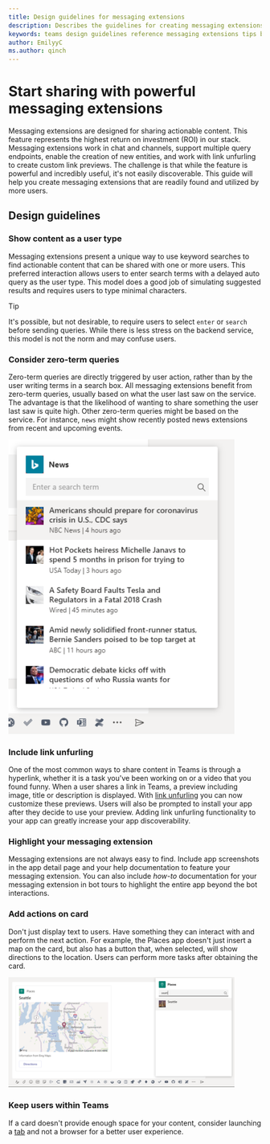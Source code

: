 ```yaml
---
title: Design guidelines for messaging extensions
description: Describes the guidelines for creating messaging extensions
keywords: teams design guidelines reference messaging extensions tips best practice
author: EmilyyC
ms.author: qinch
---
```


# Start sharing with powerful messaging extensions

Messaging extensions are designed for sharing actionable content. This feature represents the highest return on investment (ROI) in our stack. Messaging extensions work in chat and channels, support multiple query endpoints, enable the creation of new entities, and work with link unfurling to create custom link previews. The challenge is that while the feature is powerful and incredibly useful, it's not easily discoverable. This guide will help you create messaging extensions that are readily found and utilized by more users.

## Design guidelines

### Show content as a user type

Messaging extensions present a unique way to use keyword searches to find actionable content that can be shared with one or more users. This preferred interaction allows users to enter search terms with a delayed auto query as the user type. This model does a good job of simulating suggested results and requires users to type minimal characters.

> [!TIP]
>It's possible, but not desirable, to require users to select `enter` or `search` before sending queries. While there is less stress on the backend service, this model is not the norm and may confuse users.

### Consider zero-term queries

Zero-term queries are directly triggered by user action, rather
than by the user writing terms in a search box. All messaging extensions benefit from zero-term queries, usually based on what the user last saw on the service. The advantage is that the likelihood of wanting to share something the user last saw is quite high. Other zero-term queries might be based on the service. For instance, `news`  might show recently posted news extensions from recent and upcoming events.

<img width="450px" title="New configuration tab" src="../../assets/images/messaging-extension/zero-term-query.png" />

### Include link unfurling

One of the most common ways to share content in Teams is through a hyperlink, whether it is a task you've been working on or a  video that you found funny. When a user shares a link in Teams, a  preview including image, title or description is displayed. With [link unfurling](../how-to/link-unfurling.md) you can now customize these previews. Users will also be prompted to install your app after they decide to use your preview. Adding link unfurling functionality to your app can greatly increase your app discoverability.

### Highlight your messaging extension

Messaging extensions are not always easy to find. Include app screenshots in the app detail page and your help documentation to feature your messaging extension. You can also include *how-to* documentation for your messaging extension in bot tours to highlight the entire app beyond the bot interactions.

### Add actions on card

Don't just display text to users. Have something they can interact with and perform the next action. For example, the Places app doesn't just insert a map on the card, but also has a button that, when selected, will show directions to the location. Users can perform more tasks after obtaining the card.

<img width="450px" title="New configuration tab" src="../../assets/images/messaging-extension/action-on-card.png" />

### Keep users within Teams

If a card doesn't provide enough space for your content, consider launching a [tab](../../tabs/what-are-tabs.md) and not a browser for a better user experience.
